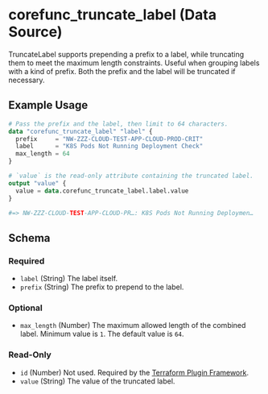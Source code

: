 <!--
---
page_title: "corefunc_truncate_label Data Source - corefunc"
subcategory: ""
description: |-
  TruncateLabel supports prepending a prefix to a label, while truncating them
  to meet the maximum length constraints. Useful when grouping labels with a
  kind of prefix. Both the prefix and the label will be truncated if necessary.
---
-->

# corefunc_truncate_label (Data Source)

TruncateLabel supports prepending a prefix to a label, while truncating them
to meet the maximum length constraints. Useful when grouping labels with a
kind of prefix. Both the prefix and the label will be truncated if necessary.

## Example Usage

```terraform
# Pass the prefix and the label, then limit to 64 characters.
data "corefunc_truncate_label" "label" {
  prefix     = "NW-ZZZ-CLOUD-TEST-APP-CLOUD-PROD-CRIT"
  label      = "K8S Pods Not Running Deployment Check"
  max_length = 64
}

# `value` is the read-only attribute containing the truncated label.
output "value" {
  value = data.corefunc_truncate_label.label.value
}

#=> NW-ZZZ-CLOUD-TEST-APP-CLOUD-PR…: K8S Pods Not Running Deploymen…
```

<!-- schema generated by tfplugindocs -->
## Schema

### Required

- `label` (String) The label itself.
- `prefix` (String) The prefix to prepend to the label.

### Optional

- `max_length` (Number) The maximum allowed length of the combined label. Minimum value is `1`. The default value is `64`.

### Read-Only

- `id` (Number) Not used. Required by the [Terraform Plugin Framework](https://developer.hashicorp.com/terraform/plugin/framework).
- `value` (String) The value of the truncated label.

<!-- Preview the provider docs with the Terraform registry provider docs preview tool: https://registry.terraform.io/tools/doc-preview -->
